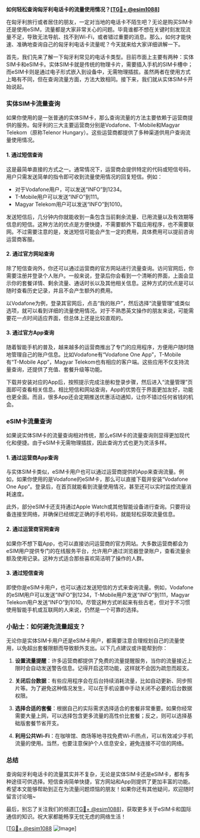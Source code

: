 **如何轻松查询匈牙利电话卡的流量使用情况？[[TG💪+ @esim1088](https://t.me/s/esim1088)]**

在匈牙利旅行或者居住的朋友，一定对当地的电话卡不陌生吧？无论是购买SIM卡还是使用eSIM，流量都是大家非常关心的问题。毕竟谁都不想在关键时刻发现流量不足，导致无法导航、找不到Wi-Fi，或者错过重要的消息。那么，如何才能快速、准确地查询自己的匈牙利电话卡流量呢？今天就来给大家详细讲解一下。

首先，我们先来了解一下匈牙利常见的电话卡类型。目前市面上主要有两种：实体SIM卡和eSIM卡。实体SIM卡就是传统的物理卡片，需要插入手机的SIM卡槽中；而eSIM卡则是通过电子形式嵌入到设备中，无需物理插拔。虽然两者在使用方式上略有不同，但在查询流量方面，方法大致相同。接下来，我们就从实体SIM卡开始说起。

### 实体SIM卡流量查询

如果你使用的是一张普通的实体SIM卡，那么查询流量的方法主要依赖于运营商提供的服务。匈牙利的三大主要运营商分别是Vodafone、T-Mobile和Magyar Telekom（原称Telenor Hungary）。这些运营商都提供了多种渠道供用户查询流量使用情况。

#### 1. **通过短信查询**
这是最简单直接的方式之一。通常情况下，运营商会提供特定的代码或短信号码，用户只需发送简单的指令即可收到流量使用情况的回复短信。例如：

- 对于Vodafone用户，可以发送“INFO”到1234。
- T-Mobile用户可以发送“INFO”到111。
- Magyar Telekom用户可以发送“INFO”到1010。

发送短信后，几分钟内你就能收到一条包含当前剩余流量、已用流量以及有效期等信息的短信。这种方法的优点是方便快捷，不需要额外下载应用程序，也不需要联网。不过需要注意的是，发送短信可能会产生一定的费用，具体费用可以提前咨询运营商客服。

#### 2. **通过官方网站查询**
除了短信查询外，你还可以通过运营商的官方网站进行流量查询。访问官网后，你需要注册并登录个人账户。一般来说，登录后你会看到一个清晰的界面，上面会显示你的套餐详情、剩余流量、通话时长以及其他相关信息。这种方式的优点是可以随时查看历史记录，并且不会产生额外的费用。

以Vodafone为例，登录其官网后，点击“我的账户”，然后选择“流量管理”或类似选项，就可以看到详细的流量使用情况。对于不熟悉英文操作的朋友来说，可能需要花一点时间适应界面，但总体上还是比较直观的。

#### 3. **通过官方App查询**
随着智能手机的普及，越来越多的运营商推出了专门的应用程序，方便用户随时随地管理自己的账户信息。比如Vodafone有“Vodafone One App”，T-Mobile有“T-Mobile App”，Magyar Telekom也有相应的客户端。这些应用不仅支持流量查询，还提供了充值、套餐升级等功能。

下载并安装对应的App后，按照提示完成注册和登录步骤，然后进入“流量管理”页面即可查看相关信息。相比短信和网站查询，App的优势在于界面更加友好，功能也更全面。而且，很多App还会定期推送优惠活动通知，让你不错过任何省钱的机会。

### eSIM卡流量查询

如果说实体SIM卡的流量查询相对传统，那么eSIM卡的流量查询则显得更加现代化和便捷。由于eSIM卡无需物理插拔，因此查询方式也更为灵活多样。

#### 1. **通过运营商App查询**
与实体SIM卡类似，eSIM卡用户也可以通过运营商提供的App来查询流量。例如，如果你使用的是Vodafone的eSIM卡，那么可以直接下载并安装“Vodafone One App”。登录后，在首页就能看到流量使用情况，甚至还可以实时监控流量消耗速度。

此外，部分eSIM卡还支持通过Apple Watch或其他智能设备进行查询。只要将设备连接至网络，并确保已经绑定正确的手机号码，就能轻松获取流量信息。

#### 2. **通过运营商官网查询**
如果你不想下载App，也可以直接访问运营商的官方网站。大多数运营商都会为eSIM用户提供专门的在线服务平台，允许用户通过浏览器登录账户，查看流量余额及使用记录。这种方式适合那些喜欢简洁明了操作的人群。

#### 3. **通过短信查询**
即使你是eSIM卡用户，也可以通过发送短信的方式来查询流量。例如，Vodafone的eSIM用户可以发送“INFO”到1234，T-Mobile用户发送“INFO”到111，Magyar Telekom用户发送“INFO”到1010。尽管这种方式听起来有些古老，但对于不习惯使用智能手机或互联网的人来说，仍然是一个可靠的选择。

### 小贴士：如何避免流量超支？

无论你是实体SIM卡用户还是eSIM卡用户，都需要注意合理规划自己的流量使用，以免超出套餐限额而导致额外支出。以下几点建议或许能帮到你：

1. **设置流量提醒**：许多运营商都提供了免费的流量提醒服务，当你的流量接近上限时会自动发送警告信息。记得开启这项功能，这样就不会因为疏忽而超支。

2. **关闭后台数据**：有些应用程序会在后台持续消耗流量，比如自动更新、同步照片等。为了避免这种情况发生，可以在手机设置中手动关闭不必要的后台数据权限。

3. **选择合适的套餐**：根据自己的实际需求选择适合的套餐非常重要。如果你经常需要大量上网，可以选择包含更多流量的高性价比套餐；反之，则可以选择基础版套餐节省开支。

4. **利用公共Wi-Fi**：在咖啡馆、商场等地寻找免费Wi-Fi热点，可以有效减少手机流量的使用。当然，也要注意保护个人信息安全，避免连接不可信的网络。

### 总结

查询匈牙利电话卡的流量其实并不复杂，无论是实体SIM卡还是eSIM卡，都有多种途径可供选择。短信查询简单快捷，官方网站和App则提供了更加丰富的功能。希望本文能够帮助到正在为流量问题烦恼的朋友！如果你还有其他疑问，欢迎随时留言讨论哦~

最后，别忘了关注我们的频道[[TG💪+ @esim1088](https://t.me/s/esim1088)]，获取更多关于eSIM卡和国际通信的知识。祝大家都能畅享无忧无虑的网络生活！

[[TG💪+ @esim1088](https://t.me/s/esim1088) ![Image](https://i.postimg.cc/4NQfJmqS/Snipaste-2025-05-13-00-14-12.png)]